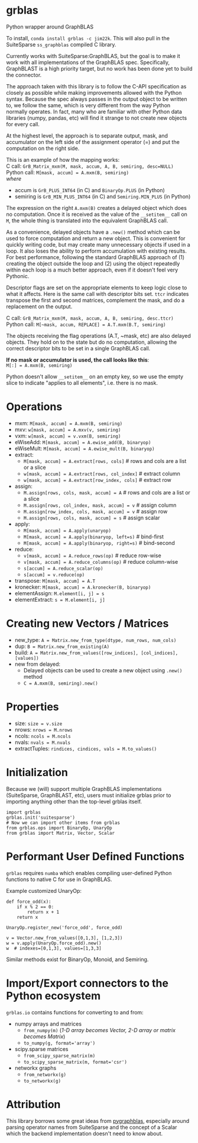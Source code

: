 # grblas
Python wrapper around GraphBLAS

To install, `conda install grblas -c jim22k`. This will also pull in the SuiteSparse `ss_graphblas` compiled C library.

Currently works with SuiteSparse:GraphBLAS, but the goal is to make it work with all implementations of the GraphBLAS spec.
Specifically, GraphBLAST is a high priority target, but no work has been done yet to build the connector.

The approach taken with this library is to follow the C-API specification as closely as possible while making improvements 
allowed with the Python syntax. Because the spec always passes in the output object to be written to, we follow the same, 
which is very different from the way Python normally operates. In fact, many who are familiar with other Python data 
libraries (numpy, pandas, etc) will find it strange to not create new objects for every call.

At the highest level, the approach is to separate output, mask, and accumulator on the left side of the assignment 
operator (=) and put the computation on the right side.

This is an example of how the mapping works:<br>
C call: `GrB_Matrix_mxm(M, mask, accum, A, B, semiring, desc=NULL)`<br>
Python call: `M[mask, accum] = A.mxm(B, semiring)`<br>
_where_
 - accum is `GrB_PLUS_INT64` (in C) and `BinaryOp.PLUS` (in Python)
 - semiring is `GrB_MIN_PLUS_INT64` (in C) and `Semiring.MIN_PLUS` (in Python)

The expression on the right `A.mxm(B)` creates a delayed object which does no computation. Once it is received as 
the value of the `__setitem__` call on `M`, the whole thing is translated into the equivalent GraphBLAS call.

As a convenience, delayed objects have a `.new()` method which can be used to force computation and return a new 
object. This is convenient for quickly writing code, but may create many unnecessary objects if used in a loop. It
also loses the ability to perform accumulation with existing results. For best performance, following the standard 
GraphBLAS approach of (1) creating the object outside the loop and (2) using the object repeatedly within each loop 
is a much better approach, even if it doesn't feel very Pythonic. 

Descriptor flags are set on the appropriate elements to keep logic close to what it affects. Here is the same call 
with descriptor bits set. `ttcr` indicates transpose the first and second matrices, complement the mask, and do a 
replacement on the output.

C call: `GrB_Matrix_mxm(M, mask, accum, A, B, semiring, desc.ttcr)`<br>
Python call: `M[~mask, accum, REPLACE] = A.T.mxm(B.T, semiring)`

The objects receiving the flag operations (A.T, ~mask, etc) are also delayed objects. They hold on to the state but 
do no computation, allowing the correct descriptor bits to be set in a single GraphBLAS call.

**If no mask or accumulator is used, the call looks like this**:<br>
`M[:] = A.mxm(B, semiring)`

Python doesn't allow `__setitem__` on an empty key, so we use the empty slice to indicate "applies to all elements", 
i.e. there is no mask.

# Operations
 - mxm: `M[mask, accum] = A.mxm(B, semiring)`
 - mxv: `w[mask, accum] = A.mxv(v, semiring)`
 - vxm: `w[mask, accum] = v.vxm(B, semiring)`
 - eWiseAdd: `M[mask, accum] = A.ewise_add(B, binaryop)`
 - eWiseMult: `M[mask, accum] = A.ewise_mult(B, binaryop)`
 - extract: 
   + `M[mask, accum] = A.extract[rows, cols]`  # rows and cols are a list or a slice
   + `w[mask, accum] = A.extract[rows, col_index]`  # extract column
   + `w[mask, accum] = A.extract[row_index, cols]`  # extract row
 - assign:
   + `M.assign[rows, cols, mask, accum] = A`  # rows and cols are a list or a slice
   + `M.assign[rows, col_index, mask, accum] = v`  # assign column
   + `M.assign[row_index, cols, mask, accum] = v`  # assign row
   + `M.assign[rows, cols, mask, accum] = s`  # assign scalar
 - apply:
   + `M[mask, accum] = A.apply(unaryop)`
   + `M[mask, accum] = A.apply(binaryop, left=s)`  # bind-first
   + `M[mask, accum] = A.apply(binaryop, right=s)`  # bind-second
 - reduce: 
   + `v[mask, accum] = A.reduce_rows(op)`  # reduce row-wise
   + `v[mask, accum] = A.reduce_columns(op)`  # reduce column-wise
   + `s[accum] = A.reduce_scalar(op)`
   + `s[accum] = v.reduce(op)`
 - transpose: `M[mask, accum] = A.T`
 - kronecker: `M[mask, accum] = A.kronecker(B, binaryop)`
 - elementAssign: `M.element[i, j] = s`
 - elementExtract: `s = M.element[i, j]`

# Creating new Vectors / Matrices
 - new_type: `A = Matrix.new_from_type(dtype, num_rows, num_cols)`
 - dup: `B = Matrix.new_from_existing(A)`
 - build: `A = Matrix.new_from_values([row_indices], [col_indices], [values])`
 - new from delayed:
   - Delayed objects can be used to create a new object using `.new()` method
   - `C = A.mxm(B, semiring).new()`

# Properties
 - size: `size = v.size`
 - nrows: `nrows = M.nrows`
 - ncols: `ncols = M.ncols`
 - nvals: `nvals = M.nvals`
 - extractTuples: `rindices, cindices, vals = M.to_values()`

# Initialization
Because we (will) support multiple GraphBLAS implementations (SuiteSparse, GraphBLAST, etc), users must initialize 
grblas prior to importing anything other than the top-level grblas itself.

```
import grblas
grblas.init('suitesparse')
# Now we can import other items from grblas
from grblas.ops import BinaryOp, UnaryOp
from grblas import Matrix, Vector, Scalar
```

# Performant User Defined Functions
`grblas` requires `numba` which enables compiling user-defined Python functions to native C for use in GraphBLAS.

Example customized UnaryOp:
```
def force_odd(x):
    if x % 2 == 0:
        return x + 1
    return x

UnaryOp.register_new('force_odd', force_odd)

v = Vector.new_from_values([0,1,3], [1,2,3])
w = v.apply(UnaryOp.force_odd).new()
w  # indexes=[0,1,3], values=[1,3,3]
```

Similar methods exist for BinaryOp, Monoid, and Semiring.

# Import/Export connectors to the Python ecosystem
`grblas.io` contains functions for converting to and from:
- numpy arrays and matrices
  - `from_numpy(m)`  (_1-D array becomes Vector, 2-D array or matrix becomes Matrix_)
  - `to_numpy(g, format='array')`
- scipy.sparse matrices
  - `from_scipy_sparse_matrix(m)`
  - `to_scipy_sparse_matrix(m, format='csr')`
- networkx graphs
  - `from_networkx(g)`
  - `to_networkx(g)`

# Attribution
This library borrows some great ideas from [pygraphblas](https://github.com/michelp/pygraphblas),
especially around parsing operator names from SuiteSparse and the concept of a Scalar which the backend
implementation doesn't need to know about.

